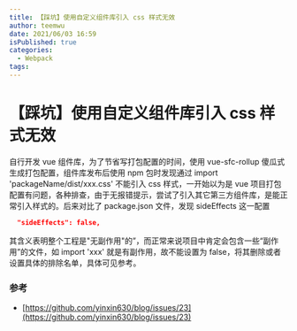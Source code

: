 ```yaml
---
title: 【踩坑】使用自定义组件库引入 css 样式无效
author: teemwu
date: 2021/06/03 16:59
isPublished: true
categories:
  - Webpack
tags:
---
```


# 【踩坑】使用自定义组件库引入 css 样式无效

自行开发 vue 组件库，为了节省写打包配置的时间，使用 vue-sfc-rollup 傻瓜式生成打包配置，组件库发布后使用 npm 包时发现通过 import 'packageName/dist/xxx.css' 不能引入 css 样式，一开始以为是 vue 项目打包配置有问题，各种排查，由于无报错提示，尝试了引入其它第三方组件库，是能正常引入样式的。后来对比了 package.json 文件，发现 sideEffects 这一配置
```json
  "sideEffects": false,
```
其含义表明整个工程是"无副作用"的”，而正常来说项目中肯定会包含一些“副作用”的文件，如 import 'xxx' 就是有副作用，故不能设置为 false，将其删除或者设置具体的排除名单，具体可见参考。

### 参考

- [https://github.com/yinxin630/blog/issues/23](https://github.com/yinxin630/blog/issues/23)